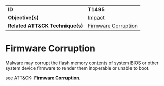 |||
|---------|------------------------|
|**ID**|**T1495**|
|**Objective(s)**| [Impact](https://github.com/MAECProject/malware-behaviors/tree/master/impact)|
|**Related ATT&CK Technique(s)**|[Firmware Corruption](https://attack.mitre.org/techniques/T1495/)| 

Firmware Corruption
===================
Malware may corrupt the flash memory contents of system BIOS or other system device firmware to render them inoperable or unable to boot.

see ATT&CK: [**Firmware Corruption**](https://attack.mitre.org/techniques/T1495/).
